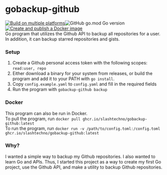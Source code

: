 # gobackup-github  
[![Build on multiple platforms](https://github.com/slashtechno/gobackup-github/actions/workflows/go-build.yml/badge.svg)](https://github.com/slashtechno/gobackup-github/actions/workflows/go-build.yml)![GitHub go.mod Go version](https://img.shields.io/github/go-mod/go-version/slashtechno/gobackup-github)[![Create and publish a Docker image](https://github.com/slashtechno/gobackup-github/actions/workflows/docker.yml/badge.svg?branch=master)](https://github.com/slashtechno/gobackup-github/actions/workflows/docker.yml)  
Go program that utilizes the Github API to backup all repositories for a user. In addition, it can backup starred repositories and gists.    

### Setup  
1. Create a Github personal access token with the following scopes:  `read:user, repo`  
2. Either download a binary for your system from releases, or build the program and add it to your PATH with `go install`.
3. Copy `config.example.yaml` to `config.yaml` and fill in the required fields
4. Run the program with `gobackup-github backup`  

### Docker  
This program can also be run in Docker.  
To pull the program, run `docker pull ghcr.io/slashtechno/gobackup-github:latest`  
To run the program, run `docker run -v /path/to/config.toml:/config.toml ghcr.io/slashtechno/gobackup-github:latest`

### Why?  
I wanted a simple way to backup my Github repositories. I also wanted to learn Go and APIs. Thus, I started this project as a way to create my first Go project, use the Github API, and make a utility to backup Github repositories.  
